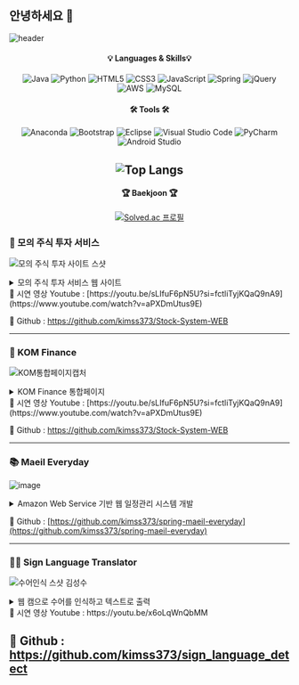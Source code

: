 ## 안녕하세요 👋

<!--
**kimss373/kimss373** is a ✨ _special_ ✨ repository because its `README.md` (this file) appears on your GitHub profile.

Here are some ideas to get you started:

- 🔭 I’m currently working on ...
- 🌱 I’m currently learning ...
- 👯 I’m looking to collaborate on ...
- 🤔 I’m looking for help with ...
- 💬 Ask me about ...
- 📫 How to reach me: ...
- 😄 Pronouns: ...
- ⚡ Fun fact: ...
-->

![header](https://capsule-render.vercel.app/api?type=waving&color=auto&height=200&section=header&text=김성수입니다.&fontSize=50&animation=twinkling)

<div align="center">
  
#### 💡 Languages & Skills💡
![Java](https://img.shields.io/badge/java-%23ED8B00.svg?style=for-the-badge&logo=openjdk&logoColor=white)
![Python](https://img.shields.io/badge/python-3670A0?style=for-the-badge&logo=python&logoColor=ffdd54)
![HTML5](https://img.shields.io/badge/html5-%23E34F26.svg?style=for-the-badge&logo=html5&logoColor=white)
![CSS3](https://img.shields.io/badge/css3-%231572B6.svg?style=for-the-badge&logo=css3&logoColor=white)
![JavaScript](https://img.shields.io/badge/javascript-%23323330.svg?style=for-the-badge&logo=javascript&logoColor=%23F7DF1E)
![Spring](https://img.shields.io/badge/spring-%236DB33F.svg?style=for-the-badge&logo=spring&logoColor=white)
![jQuery](https://img.shields.io/badge/jquery-%230769AD.svg?style=for-the-badge&logo=jquery&logoColor=white)
![AWS](https://img.shields.io/badge/AWS-%23FF9900.svg?style=for-the-badge&logo=amazon-aws&logoColor=white)
![MySQL](https://img.shields.io/badge/mysql-4479A1.svg?style=for-the-badge&logo=mysql&logoColor=white)

#### 🛠 Tools 🛠
![Anaconda](https://img.shields.io/badge/Anaconda-%2344A833.svg?style=for-the-badge&logo=anaconda&logoColor=white)
![Bootstrap](https://img.shields.io/badge/bootstrap-%238511FA.svg?style=for-the-badge&logo=bootstrap&logoColor=white)
![Eclipse](https://img.shields.io/badge/Eclipse-FE7A16.svg?style=for-the-badge&logo=Eclipse&logoColor=white)
![Visual Studio Code](https://img.shields.io/badge/Visual%20Studio%20Code-0078d7.svg?style=for-the-badge&logo=visual-studio-code&logoColor=white)
![PyCharm](https://img.shields.io/badge/pycharm-143?style=for-the-badge&logo=pycharm&logoColor=black&color=black&labelColor=green)
![Android Studio](https://img.shields.io/badge/android%20studio-346ac1?style=for-the-badge&logo=android%20studio&logoColor=white)

![Top Langs](https://github-readme-stats.vercel.app/api/top-langs/?username=kimss373&layout=compact&theme=material-palenight&hide=html,glsl,typescript,astro,makefile,rust,css,scss)
---

#### 🏆 Baekjoon 🏆
[![Solved.ac
프로필](http://mazassumnida.wtf/api/v2/generate_badge?boj=kimss373)](https://solved.ac/kimss373)
</div>

### 🐶 모의 주식 투자 서비스

  ![모의 주식 투자 사이트 스샷](https://github.com/user-attachments/assets/96fcfa64-c198-43c7-916b-a232ebc0b64e)

  
<details>
  <summary>
    모의 주식 투자 서비스 웹 사이트
  </summary>

    - 프로젝트 기간 : 2024년 6월 19일 ~ 2024년 7월 3일

    - 프로젝트 인원 : 개인

    - 사용 언어 및 개발 환경 : JAVA, JSP, Servlet, MyBatis, HTML, JavaScript, JQuery, Eclipse, Tomcat

    - 세부 기능 : 회원 별 모의 계좌 생성 및 관리
                  주식 api를 이용해 이전날까지의 데이터를 database에 저장
                  실시간 변동되는 데이터를 사용하는데의 한계, 이전날까지의 데이터를 이용해 2초마다 상한, 하한가 사이로 주가가 변동되도록 구현
                  주식 검색, 드랍 다운 자동완성
                  주가 변동 그래프 제공
                  가격 변동이 큰 주식의 정보 제공
                  주식 매도, 매수
</details>
🎥 시연 영상 Youtube : [https://youtu.be/sLIfuF6pN5U?si=fctliTyjKQaQ9nA9](https://www.youtube.com/watch?v=aPXDmUtus9E)

📝 Github : https://github.com/kimss373/Stock-System-WEB

---

### 🐶 KOM Finance

  ![KOM통합페이지캡처](https://github.com/user-attachments/assets/65a6190a-e8e7-4bb9-b74b-c1964c2f598e)

<details>
  <summary>
    KOM Finance 통합페이지
  </summary>

    - 프로젝트 기간 : 2024년 6월 19일 ~ 2024년 7월 3일

    - 프로젝트 인원 : 개인

    - 사용 언어 및 개발 환경 : JAVA, JSP, Servlet, MyBatis, HTML, JavaScript, JQuery, Eclipse, Tomcat

    - 세부 기능 : 회원 별 모의 계좌 생성 및 관리
                  주식 api를 이용해 이전날까지의 데이터를 database에 저장
                  실시간 변동되는 데이터를 사용하는데의 한계, 이전날까지의 데이터를 이용해 2초마다 상한, 하한가 사이로 주가가 변동되도록 구현
                  주식 검색, 드랍 다운 자동완성
                  주가 변동 그래프 제공
                  가격 변동이 큰 주식의 정보 제공
                  주식 매도, 매수
</details>
🎥 시연 영상 Youtube : [https://youtu.be/sLIfuF6pN5U?si=fctliTyjKQaQ9nA9](https://www.youtube.com/watch?v=aPXDmUtus9E)

📝 Github : https://github.com/kimss373/Stock-System-WEB

---

### 📚 Maeil Everyday
![image](https://github.com/user-attachments/assets/cd7dccfa-517c-4630-bd24-72bad830ddb4)
<details>
  <summary>
    Amazon Web Service 기반 웹 일정관리 시스템 개발
  </summary>

    - 프로젝트 기간 : 2023년 3월 6일 ~ 2023년 4월 19일

    - 프로젝트 인원 : 개인

    - 사용 언어 및 개발 환경 :  Spring framework 5.0.2, MyBatis, JSP, jQuery, Java jdk 1.11, Eclipse, JavaScript, CSS, BootStrap CSS, MySQL 8.0.28

    - 프로젝트 개요 및 목적 : 간편하게 이용자와 동료의 일정을 수립 & 파악할 수 있는 일정관리시스템 구축
                            “하루가 너무 짧고 시간이 부족하다”는 생각에서 시작하여, 언제든지 할 일을 파악하면 주어진 시간을 더 효율적으로 사용할 수 있다고 생각했습니다. 그래서 시간 관리에 도움이 되는 일정 관리 서비스를 개발하기로 결정하였습니다. 
                            협업을 하며 나의 역할을 바로 찾을 수 있는 협업 툴을 기반으로 나만의 서비스를 추가시킨 일정관리 서비스를 개발하는 것이 이 프로젝트의 목적입니다.
    
    - 주요기능
            사용자 관리 : 회원 가입, 로그인, 로그아웃, 회원 정보 변경 기능을 제공합니다. 사용자는 계정 생성 후 일정 관리 서비스를 이용할 수 있습니다.
            
            프로젝트 관리 : 프로젝트를 생성하고 팀원들을 초대해 프로젝트 일정 관리 기능을 사용할 수 있습니다. 프로젝트 생성, 프로젝트 목록, 프로젝트 기능(스프린트, 업무, 등)
            
            팀 관리 : 사용자는 팀을 구성해 정보를 공유할 수 있습니다. 유용한 페이지의 링크를 공유하거나, 게시판을 작성하여 서로 도움을 줄 수 있습니다. 팀 생성, 팀 목록, 팀 기능(공지사항, 목표, 팀 탈퇴, 팀원 목록, 팀 링크, 팀 게시판 등)
            
            개인 일정 관리 : 개인 일정을 설정할 수 있는 페이지로, fullcalendar을 적용시켜 만들었습니다. 사용자의 일정을 등록하고 편리하게 일정관리가 가능합니다. 일정을 생성하면 달력으로 생긴 UI에 일정을 한 눈에 파악할 수 있습니다. 일정 생성, 일정 수정 및 삭제 기능
            
            메일 알람 서비스 : Gmail api와 Spring Scheduler로 1시간마다 서비스를 신청한 사용자들의 메일을 탐색합니다. 사용자가 설정한 키워드가 포함된 제목으로 메일이 확인되면, 데이터를 저장하고, 사용자에게 알려주는 서비스입니다.
            구글 이메일 접근 동의, 이메일 등록, 서비스 구독 취소, 키워드 등록 및 수정, 삭제
</details>

📝 Github : [https://github.com/kimss373/spring-maeil-everyday](https://github.com/kimss373/spring-maeil-everyday)

---

### 🧏‍♀️ Sign Language Translator
![수어인식 스샷 김성수](https://github.com/user-attachments/assets/babe3e96-a882-4022-a492-7eb024e62049)

<details>
  <summary>
    웹 캠으로 수어를 인식하고 텍스트로 출력
  </summary>

    - 프로젝트 기간 : 2024년 7월 15일 ~ 2024년 7월 26일

    - 프로젝트 인원 : 개인

    - 사용 언어 및 개발 환경 : Spring Boot 3.3.2, Java 17, python, LSTM, YOLO, mediapipe, thymeleaf, pycharm, Eclipse, HTML, JavaScript

    - 세부 기능 : 웹 페이지에서 카메라로 수어를 인식하면 YOLO 모델로 학습한 데이터를 기반으로 텍스트를 화면에 출력
</details>
🎥 시연 영상 Youtube : https://youtu.be/x6oLqWnQbMM

📝 Github : https://github.com/kimss373/sign_language_detect
---
